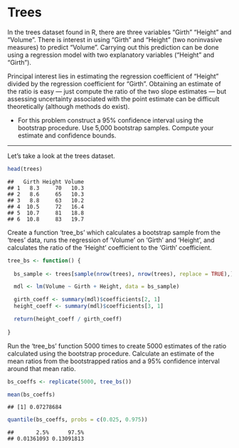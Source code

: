 Trees
================

In the trees dataset found in R, there are three variables “Girth”
“Height” and “Volume”. There is interest in using “Girth” and “Height”
(two noninvasive measures) to predict “Volume”. Carrying out this
prediction can be done using a regression model with two explanatory
variables (“Height” and “Girth”).

Principal interest lies in estimating the regression coefficient of
“Height” divided by the regression coefficient for “Girth”. Obtaining
an estimate of the ratio is easy — just compute the ratio of the two
slope estimates — but assessing uncertainty associated with the point
estimate can be difficult theoretically (although methods do exist).

  - For this problem construct a 95% confidence interval using the
    bootstrap procedure. Use 5,000 bootstrap samples. Compute your
    estimate and confidence bounds.

-----

Let’s take a look at the trees dataset.

``` r
head(trees)
```

    ##   Girth Height Volume
    ## 1   8.3     70   10.3
    ## 2   8.6     65   10.3
    ## 3   8.8     63   10.2
    ## 4  10.5     72   16.4
    ## 5  10.7     81   18.8
    ## 6  10.8     83   19.7

Create a function ‘tree\_bs’ which calculates a bootstrap sample from
the ‘trees’ data, runs the regression of ‘Volume’ on ‘Girth’ and
‘Height’, and calculates the ratio of the ‘Height’ coefficient to
the ‘Girth’ coefficient.

``` r
tree_bs <- function() {
  
  bs_sample <- trees[sample(nrow(trees), nrow(trees), replace = TRUE),]

  mdl <- lm(Volume ~ Girth + Height, data = bs_sample)

  girth_coeff <- summary(mdl)$coefficients[2, 1]
  height_coeff <- summary(mdl)$coefficients[3, 1]

  return(height_coeff / girth_coeff)
  
}
```

Run the ‘tree\_bs’ function 5000 times to create 5000 estimates of the
ratio calculated using the bootstrap procedure. Calculate an estimate of
the mean ratios from the bootstrapped ratios and a 95% confidence
interval around that mean ratio.

``` r
bs_coeffs <- replicate(5000, tree_bs())

mean(bs_coeffs)
```

    ## [1] 0.07278684

``` r
quantile(bs_coeffs, probs = c(0.025, 0.975))
```

    ##       2.5%      97.5% 
    ## 0.01361093 0.13091813
